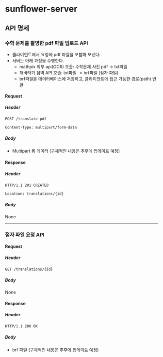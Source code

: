 # sunflower-server

## API 명세

### 수학 문제를 촬영한 pdf 파일 업로드 API

- 클라이언트에서 요청에 pdf 파일을 포함해 보낸다.
- 서버는 아래 과정을 수행한다.
    - mathpix 외부 api(OCR) 호출: 수학문제 사진 pdf -> txt파일
    - 해바라기 점역 API 호출: txt파일 -> brf파일 (점자 파일)
    - brf파일을 데이터베이스에 저장하고, 클라이언트에 접근 가능한 경로(path) 반환

#### Request

##### Header

```http request
POST /translate-pdf

Content-Type: multipart/form-data
```

##### Body

- Multipart 폼 데이터 (구체적인 내용은 추후에 업데이트 예정)

#### Response

##### Header

```http request
HTTP/1.1 201 CREATED

Location: translations/{id}
```

##### Body

None

---

### 점자 파일 요청 API

#### Request

##### Header

```http request
GET /translations/{id}
```

##### Body

None

#### Response

##### Header

```http request
HTTP/1.1 200 OK
```

##### Body

- brf 파일 (구체적인 내용은 추후에 업데이트 예정)
